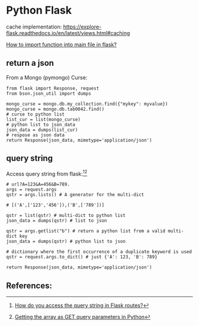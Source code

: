 # Python Flask

cache implementation: https://explore-flask.readthedocs.io/en/latest/views.html#caching

[How to import function into main file in flask?](https://stackoverflow.com/questions/54090720/how-to-import-function-into-main-file-in-flask)

## return a json

From a Mongo (pymongo) Curse:

```
from flask import Response, request
from bson.json_util import dumps

mongo_curse = mongo.db.my_collection.find({"mykey": myvalue})
mongo_curse = mongo.db.tab0042.find()
# curse to python list
list_cur = list(mongo_curse)
# python list to json_data
json_data = dumps(list_cur)
# respose as json data
return Response(json_data, mimetype='application/json')
```

## query string

Access query string from flask:[^1][^2]

```
# url?A=123&A=456&B=789.
args = request.args
qstr = args.lists() # A generator for the multi-dict

# [('A',['123','456']),('B',['789'])]

qstr = list(qstr) # multi-dict to python list
json_data = dumps(qstr) # list to json

qstr = args.getlist("b") # return a python list from a valid multi-dict key
json_data = dumps(qstr) # python list to json

# dictionary where the first occurrence of a duplicate keyword is used
qstr = request.args.to_dict() # just {'A': 123, 'B': 789}

return Response(json_data, mimetype='application/json')
```

## References:

[^1]: [How do you access the query string in Flask routes?](https://stackoverflow.com/questions/11774265/how-do-you-access-the-query-string-in-flask-routes/69998227#69998227)
[^2]: [Getting the array as GET query parameters in Python](https://stackoverflow.com/questions/7940085/getting-the-array-as-get-query-parameters-in-python/7940355#7940355)
